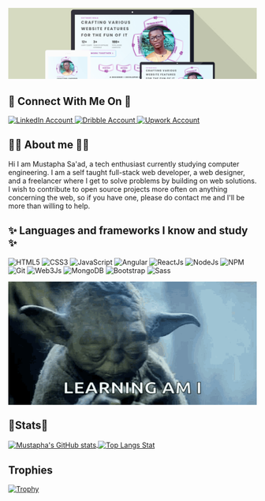 ![Banner Logo](./assets/images/banner.png "Crafting various website features for the fun of it")
## 👫 Connect With Me On 👫
 
 <a title="Follow Me On LinkedIn" href="https://www.linkedin.com/in/mustapha-sa-ad-9725b01b1/">
  <img src="https://img.shields.io/badge/LinkedIn-transparent?logo=linkedin&logoColor=0A66C2&color=0A66C2&style=social" alt="LinkedIn Account"/>
 </a>
 
  <a title="I Am On Dribbble Too" href="https://www.linkedin.com/in/mustapha-sa-ad-9725b01b1/">
  <img src="https://img.shields.io/badge/LinkedIn-transparent?logo=linkedin&logoColor=white&color=0A66C2&style=social" alt="Dribble Account"/>
 </a>
 
 <a title="Let's Work Together On Upwork" href="https://www.upwork.com/freelancers/~0188bd246daf599101">
  <img src="https://img.shields.io/badge/Upwork-transparent?logo=upwork&logoColor=white&color=6FDA44&style=social" alt="Upwork Account"/>
 </a>

## 👨‍💻 About me 👨‍💻
Hi I am Mustapha Sa'ad, a tech enthusiast currently studying computer engineering. I am a self taught full-stack web developer, a web designer, and a freelancer where I get to solve problems by building on web solutions. I wish to contribute to open source projects more often on anything concerning the web, so if you have one, please do contact me and I'll be more than willing to help.

## ✨ Languages and frameworks I know and study ✨
  ![HTML5](https://img.shields.io/badge/HTML5-transparent?logo=HTML5&logoColor=white&color=E34F26 "Learning HTML")
  ![CSS3](https://img.shields.io/badge/CSS3-transparent?logo=CSS3&logoColor=white&color=1572B6 "Learning CSS")
  ![JavaScript](https://img.shields.io/badge/JavaScript-transparent?logo=JavaScript&logoColor=white&color=yellow "Learning JavaScript")
  ![Angular](https://img.shields.io/badge/Angular-transparent?logo=Angular&logoColor=white&color=DD0031 "Learning Angular")
  ![ReactJs](https://img.shields.io/badge/ReactJs-transparent?logo=React&logoColor=white&color=blue "Learning ReactJs")
  ![NodeJs](https://img.shields.io/badge/NodeJs-transparent?logo=Node.js&logoColor=white&color=339933 "Learning NodeJs")
  ![NPM](https://img.shields.io/badge/NPM-transparent?logo=npm&logoColor=white&color=CB3837 "Learning NPM")
  ![Git](https://img.shields.io/badge/GIT-transparent?logo=git&logoColor=white&color=F05032 "Learning GIT")
  ![Web3Js](https://img.shields.io/badge/Web3Js-transparent?logo=web3.js&logoColor=white&color=F16822 "Learning WebJs")
  ![MongoDB](https://img.shields.io/badge/MongoDB-transparent?logo=mongodb&logoColor=white&color=47A248 "Learning MongoDB")
  ![Bootstrap](https://img.shields.io/badge/Bootstrap-transparent?logo=bootstrap&logoColor=white&color=7952B3 "Learning Bootstrap")
  ![Sass](https://img.shields.io/badge/Sass-transparent?logo=sass&logoColor=white&color=CC6699 "Learning Sass")

<img src="./assets/images/open-to-learning.gif" title="I Am Open To Learning New Ideas As Well" alt="I Am Open To Learning New Ideas As Well" style="display: block; background:red; width: 100%; height:250px; margin: 0 auto" />

## 🗽Stats🗽

<a title="Mustapha's GitHub stats" href="https://github.com/Mustapha-Saad">
  <img align="center" src="https://github-readme-stats.vercel.app/api?username=mustapha-saad&theme=radical&show_icons=true&count_private=true" alt="Mustapha's GitHub stats" />
</a>
<a title="Top Langs Stat" href="https://github.com/Mustapha-Saad?tab=repositories">
  <img align="center" src="https://github-readme-stats.vercel.app/api/top-langs/?username=mustapha-saad&theme=radical&layout=compact" alt="Top Langs Stat" />
</a>
 
 ## Trophies
 
 [![Trophy](https://github-profile-trophy.vercel.app/?username=mustapha-saad&theme=radical&margin-w=15&margin-h=15&rank=SSS,SS,S,AAA,AA,A,SECRET)](https://github.com/ryo-ma/github-profile-trophy)
<!--
**Mustapha-Saad/Mustapha-Saad** is a ✨ _special_ ✨ repository because its `README.md` (this file) appears on your GitHub profile.

Here are some ideas to get you started:

- 🔭 I’m currently working on ...
- 🌱 I’m currently learning ...
- 👯 I’m looking to collaborate on ...
- 🤔 I’m looking for help with ...
- 💬 Ask me about ...
- 📫 How to reach me: ...
- 😄 Pronouns: ...
- ⚡ Fun fact: ...
-->
